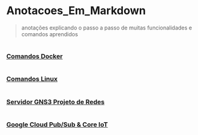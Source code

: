 # Anotacoes_Em_Markdown

> anotações explicando o passo a passo de muitas funcionalidades e comandos aprendidos

#

### [Comandos Docker](docker/docker.md)

#

### [Comandos Linux](comandos-linux/comandos-linux.md)

#

### [Servidor GNS3 Projeto de Redes](projeto-redes/projeto-redes.md)

#

### [Google Cloud Pub/Sub & Core IoT](gce-pubsub-coreiot/gce-pubsub-coreiot.md)

